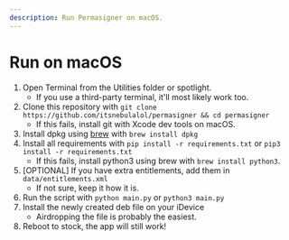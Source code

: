 ```yaml
---
description: Run Permasigner on macOS.
---
```


# Run on macOS

1. Open Terminal from the Utilities folder or spotlight.
   * If you use a third-party terminal, it'll most likely work too.
2. Clone this repository with `git clone https://github.com/itsnebulalol/permasigner && cd permasigner`
   * If this fails, install git with Xcode dev tools on macOS.
3. Install dpkg using [brew](https://brew.sh) with `brew install dpkg`
4. Install all requirements with `pip install -r requirements.txt` or `pip3 install -r requirements.txt`
   * If this fails, install python3 using brew with `brew install python3`.
5. \[OPTIONAL] If you have extra entitlements, add them in `data/entitlements.xml`
   * If not sure, keep it how it is.
6. Run the script with `python main.py` or `python3 main.py`
7. Install the newly created deb file on your iDevice
   * Airdropping the file is probably the easiest.
8. Reboot to stock, the app will still work!
